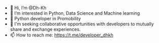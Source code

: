 - 👋 Hi, I’m @Dh-Kh
- 👀 I’m interested in Python, Data Science and Machine learning
- 🌱 Python developer in Promobility
- 💞️ I'm seeking collaborative opportunities with developers to mutually share and exchange experiences.
- 📫 How to reach me: https://t.me/developer_dhkh
  
